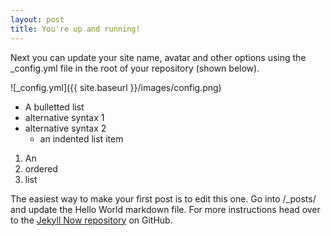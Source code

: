```yaml
---
layout: post
title: You're up and running!
---
```


Next you can update your site name, avatar and other options using the _config.yml file in the root of your repository (shown below).

![_config.yml]({{ site.baseurl }}/images/config.png)

<ul>
<li>A bulletted list</li>
<li>alternative syntax 1</li>
<li>alternative syntax 2

<ul>
<li>an indented list item</li>
</ul></li>
</ul>

<ol>
<li>An</li>
<li>ordered</li>
<li>list</li>
</ol>

The easiest way to make your first post is to edit this one. Go into /_posts/ and update the Hello World markdown file. For more instructions head over to the [Jekyll Now repository](https://github.com/barryclark/jekyll-now) on GitHub.
